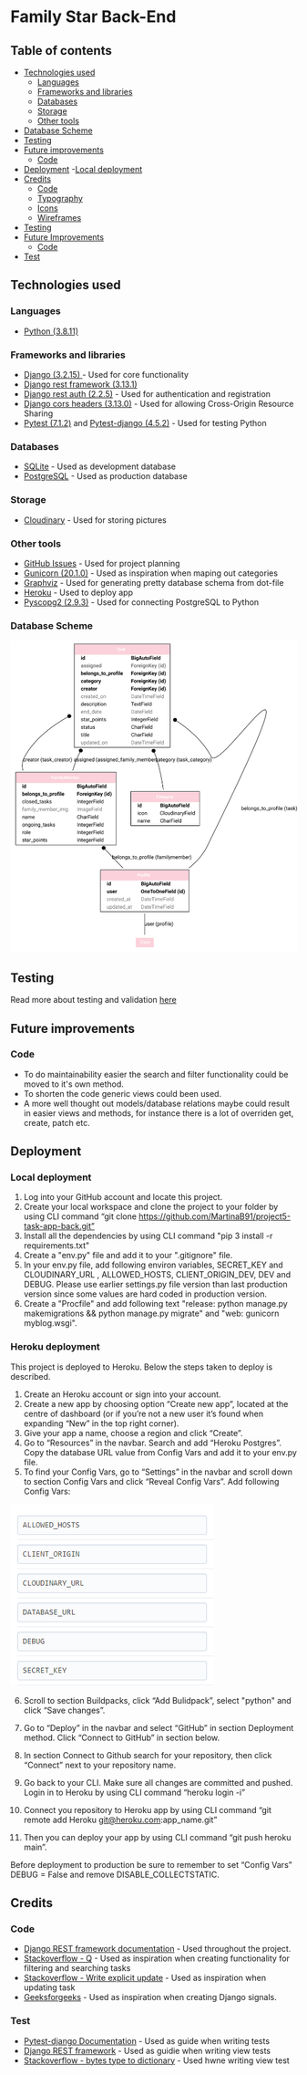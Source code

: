 # Family Star Back-End
## Table of contents
- [Technologies used](#technologies-used)
    - [Languages](#languages)
    - [Frameworks and libraries](#frameworks-and-libraries)
	- [Databases](#databases)
	- [Storage](#storage)
    - [Other tools](#other-tools)
- [Database Scheme](#database-scheme)
- [Testing](#testing)
- [Future improvements](#future-improvements)
    - [Code](#code)
- [Deployment](#deployment)
    -[Local deployment](#local-deployment)
- [Credits](#credits)
    - [Code](#code)
    - [Typography](#Typography)
	- [Icons](#icons)
	- [Wireframes](#wireframes)
- [Testing](#testing)
- [Future Improvements](#future-improvements)
    - [Code](#code)
- [Test](#test)

## Technologies used
### Languages
- [Python (3.8.11)](https://www.python.org/)
### Frameworks and libraries
- [Django (3.2.15) ](https://www.djangoproject.com/) - Used for core functionality 
- [Django rest framework (3.13.1)](https://www.django-rest-framework.org/)
- [Django rest auth (2.2.5)](https://django-rest-auth.readthedocs.io/en/latest/) - Used for authentication and registration
- [Django cors headers (3.13.0)](https://pypi.org/project/django-cors-headers/) - Used for allowing Cross-Origin Resource Sharing
- [Pytest (7.1.2)](https://pypi.org/project/pytest/) and [Pytest-django (4.5.2)](https://pytest-django.readthedocs.io/en/latest/) - Used for testing Python
### Databases
- [SQLite](https://www.sqlite.org/index.html) - Used as development database 
- [PostgreSQL](https://www.postgresql.org/) - Used as production database
### Storage
- [Cloudinary](https://cloudinary.com/) - Used for storing pictures
### Other tools
- [GitHub Issues](https://github.com/features/issues) - Used for project planning 
- [Gunicorn (20.1.0)](https://gunicorn.org/) - Used as inspiration when maping out categories 
- [Graphviz](https://dreampuf.github.io/GraphvizOnline/) - Used for generating pretty database schema from dot-file
- [Heroku](https://id.heroku.com/login) - Used to deploy app
- [Pyscopg2 (2.9.3)](https://pypi.org/project/psycopg2/) - Used for connecting PostgreSQL to Python 
### Database Scheme
<img src="documentation/readme-images/db_scheme.svg">

## Testing
Read more about testing and validation [here](/testing/TEST.md)

## Future improvements
### Code
- To do maintainability easier the search and filter functionality could be moved to it's own method.
- To shorten the code generic views could been used. 
- A more well thought out models/database relations maybe could result in easier views and methods, for instance there is a lot of overriden get, create, patch etc. 
## Deployment

### Local deployment
1. Log into your GitHub account and locate this project.
2. Create your local workspace and clone the project to your folder by using CLI command “git clone https://github.com/MartinaB91/project5-task-app-back.git”
3. Install all the dependencies by using CLI command "pip 3 install -r requirements.txt"
4. Create a "env.py" file and add it to your ".gitignore" file.
5. In your env.py file, add following environ variables, SECRET_KEY and CLOUDINARY_URL
, ALLOWED_HOSTS, CLIENT_ORIGIN_DEV, DEV and DEBUG. Please use earlier settings.py file version than last production version since some values are hard coded in production version.  
6. Create a "Procfile" and add following text "release: python manage.py makemigrations && python manage.py migrate" and "web: gunicorn myblog.wsgi".

### Heroku deployment
This project is deployed to Heroku. Below the steps taken to deploy is described.

1. Create an Heroku account or sign into your account.
2. Create a new app by choosing option “Create new app”, located at the centre of dashboard (or if you’re not a new user it’s found when expanding “New” in the top right corner).
3. Give your app a name, choose a region and click “Create”.
4. Go to “Resources” in the navbar. Search and add “Heroku Postgres”. Copy the database URL value from Config Vars and add it to your env.py file.
5. To find your Config Vars, go to “Settings” in the navbar and scroll down to section Config Vars and click “Reveal Config Vars”. Add following Config Vars:

<img src="documentation/readme-images/heroku_config_vars.PNG">

6. Scroll to section Buildpacks, click “Add Bulidpack”, select "python" and click “Save changes”.

7. Go to “Deploy” in the navbar and select “GitHub” in section Deployment method. Click “Connect to GitHub” in section below.
8. In section Connect to Github search for your repository, then click “Connect” next to your repository name.
9. Go back to your CLI. Make sure all changes are committed and pushed. Login in to Heroku by using CLI command “heroku login -i”
10. Connect you repository to Heroku app by using CLI command “git remote add Heroku git@heroku.com:app_name.git”
11. Then you can deploy your app by using CLI command “git push heroku main”.

Before deployment to production be sure to remember to set “Config Vars” DEBUG = False and remove DISABLE_COLLECTSTATIC.

## Credits
### Code
- [Django REST framework documentation](https://www.django-rest-framework.org/) - Used throughout the project.
- [Stackoverflow - Q](https://stackoverflow.com/questions/687295/how-do-i-do-a-not-equal-in-django-queryset-filtering) - Used as inspiration when creating functionality for filtering and searching tasks
- [Stackoverflow - Write explicit update](https://stackoverflow.com/questions/62847000/write-an-explicit-update-method-for-serializer) - Used as inspiration when updating task
- [Geeksforgeeks](https://www.geeksforgeeks.org/how-to-create-and-use-signals-in-django/) - Used as inspiration when creating Django signals.

### Test
- [Pytest-django Documentation](https://pytest-django.readthedocs.io/en/latest/) - Used as guide when writing tests
- [Django REST framework](https://www.django-rest-framework.org/api-guide/testing/) - Used as guidie when writing view tests
- [Stackoverflow - bytes type to dictionary](https://stackoverflow.com/questions/49184578/how-to-convert-bytes-type-to-dictionary) - Used hwne writing view test 